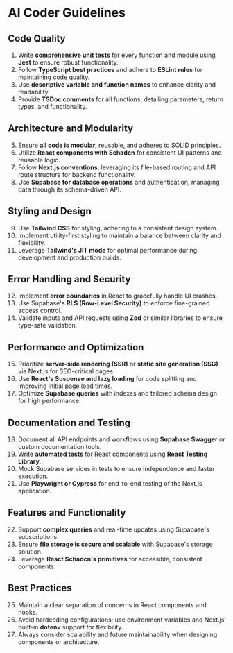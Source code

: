 # AI Coder Guidelines

## Code Quality
1. Write **comprehensive unit tests** for every function and module using **Jest** to ensure robust functionality.
2. Follow **TypeScript best practices** and adhere to **ESLint rules** for maintaining code quality.
3. Use **descriptive variable and function names** to enhance clarity and readability.
4. Provide **TSDoc comments** for all functions, detailing parameters, return types, and functionality.

## Architecture and Modularity
5. Ensure **all code is modular**, reusable, and adheres to SOLID principles.
6. Utilize **React components with Schadcn** for consistent UI patterns and reusable logic.
7. Follow **Next.js conventions**, leveraging its file-based routing and API route structure for backend functionality.
8. Use **Supabase for database operations** and authentication, managing data through its schema-driven API.

## Styling and Design
9. Use **Tailwind CSS** for styling, adhering to a consistent design system.
10. Implement utility-first styling to maintain a balance between clarity and flexibility.
11. Leverage **Tailwind's JIT mode** for optimal performance during development and production builds.

## Error Handling and Security
12. Implement **error boundaries** in React to gracefully handle UI crashes.
13. Use Supabase's **RLS (Row-Level Security)** to enforce fine-grained access control.
14. Validate inputs and API requests using **Zod** or similar libraries to ensure type-safe validation.

## Performance and Optimization
15. Prioritize **server-side rendering (SSR)** or **static site generation (SSG)** via Next.js for SEO-critical pages.
16. Use **React's Suspense and lazy loading** for code splitting and improving initial page load times.
17. Optimize **Supabase queries** with indexes and tailored schema design for high performance.

## Documentation and Testing
18. Document all API endpoints and workflows using **Supabase Swagger** or custom documentation tools.
19. Write **automated tests** for React components using **React Testing Library**.
20. Mock Supabase services in tests to ensure independence and faster execution.
21. Use **Playwright or Cypress** for end-to-end testing of the Next.js application.

## Features and Functionality
22. Support **complex queries** and real-time updates using Supabase's subscriptions.
23. Ensure **file storage is secure and scalable** with Supabase's storage solution.
24. Leverage **React Schadcn's primitives** for accessible, consistent components.

## Best Practices
25. Maintain a clear separation of concerns in React components and hooks.
26. Avoid hardcoding configurations; use environment variables and Next.js' built-in **dotenv** support for flexibility.
27. Always consider scalability and future maintainability when designing components or architecture.


